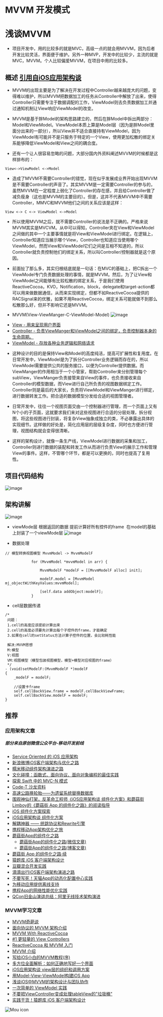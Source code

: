 # MVVM 开发模式

# 浅谈MVVM

* 项目开发中，用的比较多的就是MVC，高级一点的就会用MVVM，因为后者开发比较灵活，界面便于维护。另外一种MVP，开发中的比较少，主流的就是MVC，MVVM。个人比较偏爱MVVM，在项目中用的比较多。

## 概述 [引用自iOS应用架构谈](http://www.cocoachina.com/ios/20150525/11919.html)

* MVVM的出现主要是为了解决在开发过程中Controller越来越庞大的问题，变得难以维护，所以MVVM把数据加工的任务从Controller中解放了出来，使得Controller只需要专注于数据调配的工作，ViewModel则去负责数据加工并通过通知机制让View响应ViewModel的改变。

* MVVM是基于胖Model的架构思路建立的，然后在胖Model中拆出两部分：Model和ViewModel。ViewModel本质上算是Model层（因为是胖Model里面分出来的一部分），所以View并不适合直接持有ViewModel，因为ViewModel有可能并不是只服务于特定的一个View，使用更加松散的绑定关系能够降低ViewModel和View之间的耦合度。

* 还有一个让人很容易忽略的问题，大部分国内外资料阐述MVVM的时候都是这样排布的：
```
View<->ViewModel <->Model
```
* 造成了MVVM不需要Controller的错觉，现在似乎发展成业界开始出现MVVM是不需要Controller的声音了。其实MVVM是一定需要Controller的参与的，虽然MVVM在一定程度上弱化了Controller的存在感，并且给Controller做了减负瘦身（这也是MVVM的主要目的）。但是，这并不代表MVVM中不需要Controller，MMVC和MVVM他们之间的关系应该是这样：
```
View <-> C <-> ViewModel <->Model
```
* 所以使用MVVM之后，就不需要Controller的说法是不正确的。严格来说MVVM其实是MVCVM。从中可以得知，Controller夹在View和ViewModel之间做的其中一个主要事情就是将View和ViewModel进行绑定。在逻辑上，Controller知道应当展示哪个View，Controller也知道应当使用哪个ViewModel，然而View和ViewModel它们之间是互相不知道的，所以Controller就负责控制他们的绑定关系，所以叫Controller/控制器就是这个原因。

* 前面扯了那么多，其实归根结底就是一句话：在MVC的基础上，把C拆出一个ViewModel专门负责数据处理的事情，就是MVVM。然后，为了让View和ViewModel之间能够有比较松散的绑定关系，于是我们使用ReactiveCocoa，KVO，Notification，block，delegate和target-action都可以用来做数据通信，从而来实现绑定，但都不如ReactiveCocoa提供的RACSignal来的优雅，如果不用ReactiveCocoa，绑定关系可能就做不到那么松散那么好，但并不影响它还是MVVM。

* MVVM(View-ViewManger-C-ViewModel-Model)
![image](https://github.com/lovemo/MVVMFramework/raw/master/resources/MVVMFrameWork-Thinking.png)
- [View - 用来呈现用户界面](#1)
- [Controller - 负责ViewManger和ViewModel之间的绑定，负责控制器本身的生命周期。](#3)
- [ViewModel - 存放各种业务逻辑和网络请求](#4)

* 这种设计的目的是保持View和Model的高度纯洁，提高可扩展性和复用度。在日常开发中，ViewModel是为了拆分Controller业务逻辑而存在的，所以ViewModel需要提供公共的服务接口，以便为Controller提供数据。而ViewManger的作用相当于一个小管家，帮助Controller来分别管理每个subView，ViewManger负责接管来自View的事件，也负责接收来自Controller的模型数据，而View进行自己所负责的视图数据绑定工作。Controller则是最后的大家长，负责将ViewModel和ViewManger进行绑定，进行数据转发工作。把合适的数据模型分发给合适的视图管理者。

* 日常开发中，往往一个视图页面交由一个控制器进行管理，而一个页面上又有N个小的子页面，这就要求我们来对这些视图进行合适的分层处理，拆分视图，将这些视图进行封装，将复杂View抽象成独立的类，不必暴露出具体的实现细节。这样做的好处是，简化应用层的层级复杂度，同时也方便进行管理，视图结构就会变得很清晰。

* 这样的架构设计，就像一条生产线，ViewModel进行数据的采集和加工，Controller则进行数据的装配和转发工作从而进行负责View的展示工作和管理View的事件。这样，不管哪个环节，都是可以更换的，同时也提高了复用性。

## 项目代码结构

![image](https://github.com/MrLujh/MVVM/blob/master/Resource/resourec.png)

## 架构讲解

![image](https://github.com/MrLujh/MVVM/blob/master/Resource/resourec_01.png)

* viewMode层 根据返回的数据 提前计算好所有控件的frame  在model的基础上封装了一个viewMode层
![image](https://github.com/MrLujh/MVVM/blob/master/Resource/resourec_02.png)

* 数据处理

```objc 
// 模型转换视图模型 MvvmModel -> MvvmModelF
           
            for (MvvmModel *mvvmModel in arr) {
                
                MvvmModelF *modelF = [[MvvmModelF alloc] init];
                
                modelF.model = [MvvmModel mj_objectWithKeyValues:mvvmModel];
                
                [self.data addObject:modelF];
            }
```
* cell层数据传递

```objc 
/*
 问题：
 1.cell的高度应该提前计算出来
 2.cell的高度必须要先计算出每个子控件的frame，才能确定
 3.如果在cell的setStatus方法计算子控件的位置，会比较耗性能
 
 解决:MVVM思想
 M:模型
 V:视图
 VM:视图模型（模型包装视图模型，模型+模型对应视图的frame）
 */
- (void)setModelF:(MvvmModelF *)modelF
{
    _modelF = modelF;
   
    //设置卡frame
    self.cellBackView.frame = modelF.cellBackViewFrame;
    self.cellBackView.modelF = modelF;
} 
```

## 推荐
### 应用架构文章
##### 部分来自原创微信公众平台-移动开发前线
* [Service Oriented 的 iOS 应用架构](http://www.cocoachina.com/ios/20160520/16363.html)
* [新浪微博iOS客户端架构与优化之路](http://chuansong.me/n/335912751245)
* [糯米移动组件架构演进之路](http://top.caibaojian.com/t?url=http://t.cn/RqRDJIe)
* [文化碰撞：函数式、面向协议、面向对象编程的最佳实践](https://realm.io/cn/news/tryswift-daniel-steinberg-blending-cultures/)
* [探索 Swift 中的 MVC-N 模式](https://realm.io/cn/news/slug-marcus-zarra-exploring-mvcn-swift/)
* [Code-T 沙龙资料](https://github.com/Code-T/salon-resources)
* [高速公路换轮胎——为遗留系统替换数据库](http://www.jianshu.com/p/d684693f1d77)
* [围观神仙打架，反革命工程师《iOS应用架构谈 组件化方案》和蘑菇街Limboy的《蘑菇街 App 的组件化之路》的阅读指导](http://reviewcode.cn/article.html?reviewId=20)
* [iOS 组件化方案探索](http://blog.cnbang.net/tech/3080/)
* [iOS应用架构谈 组件化方案 ](http://casatwy.com/iOS-Modulization.html)
* [解耦神器 —— 统跳协议和Rewrite引擎](http://pingguohe.net/2015/11/24/Navigator-and-Rewrite.html)
* [携程移动App架构优化之旅 ](https://mp.weixin.qq.com/s?__biz=MzA3ODg4MDk0Ng==&mid=403009403&idx=1&sn=d19264fa1d06b9c5a9dfb1d192a0ed8e&scene=1&srcid=0401q08nZugjahvHG8rIXA3D&key=710a5d99946419d9421e8fbc5fb565c3a91aaaba22b5db9dffc9bcfae33aa18f533fbe82c6c570fec3720d82be5b9b5a&ascene=0&uin=MTMzODgyNTU%3D&devicetype=iMac+MacBookPro10%2C1+OSX+OSX+10.11+build%2815A282b%29&version=11000004&pass_ticket=IbzhLj2Kxa98XTnVDWywF6o6dyAlCik592Btwh3yT4A%3D)
* [蘑菇街App的组件化之路](#蘑菇街App的组件化之路)
	* [蘑菇街App的组件化之路(微信文章)](https://mp.weixin.qq.com/s?__biz=MzA3ODg4MDk0Ng==&mid=402696366&idx=1&sn=ba8cbd75849b9657175c4b25bb0ac5b5&scene=1&srcid=0401oAmP7sfKiXI2di3pJuOk&key=710a5d99946419d91e680351171de6fada2f6c71eaae2e235c5d4c37c97363d6a9d3cd45dd9ab9cdcccf2a0e701d01c5&ascene=0&uin=MTMzODgyNTU%3D&devicetype=iMac+MacBookPro10%2C1+OSX+OSX+10.11+build%2815A282b%29&version=11000004&pass_ticket=IbzhLj2Kxa98XTnVDWywF6o6dyAlCik592Btwh3yT4A%3D)
	* [蘑菇街App的组件化之路(博客文章)](http://limboy.me/ios/2016/03/10/mgj-components.html?utm_source=tuicool&utm_medium=referral)
* [蘑菇街 App 的组件化之路·续](http://limboy.me/ios/2016/03/14/mgj-components-continued.html)
* [猿题库 iOS 客户端架构设计](http://gracelancy.com/blog/2016/01/06/ape-ios-arch-design/)
* [豆瓣混合开发实践](http://lincode.github.io/Hybrid-Rexxar)
* [滴滴出行iOS客户端架构演进之路](http://chuansong.me/n/2687514)
* [不要写死！天猫App的动态化配置中心实践 ](http://chuansong.me/n/2682208)
* [为移动应用提供离线支持](http://www.infoq.com/cn/articles/mobile-apps-offline-support)
* [携程App的网络性能优化实践](http://www.infoq.com/cn/articles/how-ctrip-improves-app-networking-performance)
* [QCon旧金山演讲总结：阿里无线技术架构演进](http://www.infoq.com/cn/articles/alibaba-mobile-infrastructure)


### MVVM学习文章
* [MVVM奇葩说](http://www.cocoachina.com/ios/20160520/16004.html)
* [面向协议的 MVVM 架构介绍](https://realm.io/cn/news/doios-natasha-murashev-protocol-oriented-mvvm/)
* [MVVM With ReactiveCocoa](http://www.cocoachina.com/ios/20160330/15823.html)
* [#1 更轻量的 View Controllers](http://objccn.io/issue-1/)
* [ReactiveCocoa 和 MVVM 入门](http://yulingtianxia.com/blog/2015/05/21/ReactiveCocoa-and-MVVM-an-Introduction/)
* [MVVM 介绍](http://objccn.io/issue-13-1/)
* [写给iOS小白的MVVM教程(序)](http://www.ios122.com/2015/10/mvvm_start/)
* [多方位全面解析：如何正确地写好一个界面](http://ios.jobbole.com/83657/)
* [iOS应用架构谈 view层的组织和调用方案](http://www.cocoachina.com/ios/20150525/11919.html)
* [用Model-View-ViewModel构建iOS App](http://www.cocoachina.com/ios/20140716/9152.html)
* [浅谈iOS中MVVM的架构设计与团队协作](http://www.cocoachina.com/ios/20150122/10987.html)
* [一次简单的 ViewModel 实践](http://bifidy.net/index.php/407)
* [不要把ViewController变成处理tableView的"垃圾桶"](http://www.cocoachina.com/ios/20151218/14743.html)
* [实践干货！猿题库 iOS 客户端架构设计](http://www.cocoachina.com/ios/20160108/14911.html)

![Mou icon](https://github.com/MrLujh/Fastlane--Packaging/blob/master/111.gif)
